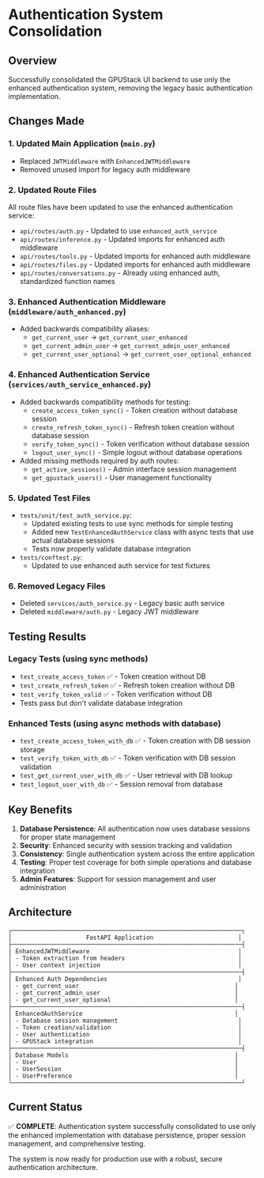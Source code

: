 # Authentication System Consolidation

## Overview

Successfully consolidated the GPUStack UI backend to use only the enhanced authentication system, removing the legacy basic authentication implementation.

## Changes Made

### 1. Updated Main Application (`main.py`)
- Replaced `JWTMiddleware` with `EnhancedJWTMiddleware`
- Removed unused import for legacy auth middleware

### 2. Updated Route Files
All route files have been updated to use the enhanced authentication service:

- `api/routes/auth.py` - Updated to use `enhanced_auth_service`
- `api/routes/inference.py` - Updated imports for enhanced auth middleware
- `api/routes/tools.py` - Updated imports for enhanced auth middleware  
- `api/routes/files.py` - Updated imports for enhanced auth middleware
- `api/routes/conversations.py` - Already using enhanced auth, standardized function names

### 3. Enhanced Authentication Middleware (`middleware/auth_enhanced.py`)
- Added backwards compatibility aliases:
  - `get_current_user` → `get_current_user_enhanced`
  - `get_current_admin_user` → `get_current_admin_user_enhanced`
  - `get_current_user_optional` → `get_current_user_optional_enhanced`

### 4. Enhanced Authentication Service (`services/auth_service_enhanced.py`)
- Added backwards compatibility methods for testing:
  - `create_access_token_sync()` - Token creation without database session
  - `create_refresh_token_sync()` - Refresh token creation without database session
  - `verify_token_sync()` - Token verification without database session
  - `logout_user_sync()` - Simple logout without database operations
- Added missing methods required by auth routes:
  - `get_active_sessions()` - Admin interface session management
  - `get_gpustack_users()` - User management functionality

### 5. Updated Test Files
- `tests/unit/test_auth_service.py`:
  - Updated existing tests to use sync methods for simple testing
  - Added new `TestEnhancedAuthService` class with async tests that use actual database sessions
  - Tests now properly validate database integration
- `tests/conftest.py`:
  - Updated to use enhanced auth service for test fixtures

### 6. Removed Legacy Files
- Deleted `services/auth_service.py` - Legacy basic auth service
- Deleted `middleware/auth.py` - Legacy JWT middleware

## Testing Results

### Legacy Tests (using sync methods)
- `test_create_access_token` ✅ - Token creation without DB
- `test_create_refresh_token` ✅ - Refresh token creation without DB  
- `test_verify_token_valid` ✅ - Token verification without DB
- Tests pass but don't validate database integration

### Enhanced Tests (using async methods with database)
- `test_create_access_token_with_db` ✅ - Token creation with DB session storage
- `test_verify_token_with_db` ✅ - Token verification with DB session validation
- `test_get_current_user_with_db` ✅ - User retrieval with DB lookup
- `test_logout_user_with_db` ✅ - Session removal from database

## Key Benefits

1. **Database Persistence**: All authentication now uses database sessions for proper state management
2. **Security**: Enhanced security with session tracking and validation
3. **Consistency**: Single authentication system across the entire application
4. **Testing**: Proper test coverage for both simple operations and database integration
5. **Admin Features**: Support for session management and user administration

## Architecture

```
┌─────────────────────────────────────────────────────────────────┐
│                     FastAPI Application                        │
├─────────────────────────────────────────────────────────────────┤
│ EnhancedJWTMiddleware                                          │
│ - Token extraction from headers                                │
│ - User context injection                                       │
├─────────────────────────────────────────────────────────────────┤
│ Enhanced Auth Dependencies                                     │
│ - get_current_user                                            │
│ - get_current_admin_user                                      │ 
│ - get_current_user_optional                                   │
├─────────────────────────────────────────────────────────────────┤
│ EnhancedAuthService                                           │
│ - Database session management                                  │
│ - Token creation/validation                                    │
│ - User authentication                                          │
│ - GPUStack integration                                         │
├─────────────────────────────────────────────────────────────────┤
│ Database Models                                               │
│ - User                                                        │
│ - UserSession                                                 │
│ - UserPreference                                              │
└─────────────────────────────────────────────────────────────────┘
```

## Current Status

✅ **COMPLETE**: Authentication system successfully consolidated to use only the enhanced implementation with database persistence, proper session management, and comprehensive testing.

The system is now ready for production use with a robust, secure authentication architecture.

